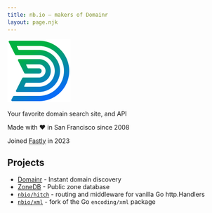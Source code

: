 ```yaml
---
title: nb.io — makers of Domainr
layout: page.njk
---
```


<a href="https://domainr.com" target="_blank">
  <img src="/assets/domainr-logo.png" id="domainr" alt="Domainr logo" />
</a>

Your favorite domain search site, and API

Made with ❤️ in San Francisco since 2008

Joined [Fastly](https://www.fastly.com/press/press-releases/fastly-expands-domains-api-and-tls-capabilities-with-domainr-acquisition-and) in 2023

<div style="clear: both;"></div>

## Projects

- [Domainr](https://domainr.com) - Instant domain discovery
- [ZoneDB](https://zonedb.org) - Public zone database
- [`nbio/hitch`](https://github.com/nbio/hitch) - routing and middleware for vanilla Go http.Handlers
- [`nbio/xml`](https://github.com/nbio/xml) - fork of the Go `encoding/xml` package
